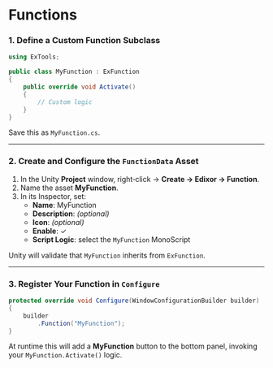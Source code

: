 # Functions

### 1. Define a Custom Function Subclass

```csharp
using ExTools;

public class MyFunction : ExFunction
{
    public override void Activate()
    {
        // Custom logic
    }
}
```

Save this as `MyFunction.cs`.

***

### 2. Create and Configure the `FunctionData` Asset

1. In the Unity **Project** window, right‑click → **Create → Edixor → Function**.
2. Name the asset **MyFunction**.
3. In its Inspector, set:
   * **Name**: MyFunction
   * **Description**: _(optional)_
   * **Icon**: _(optional)_
   * **Enable**: ✓
   * **Script Logic**: select the `MyFunction` MonoScript

Unity will validate that `MyFunction` inherits from `ExFunction`.

***

### 3. Register Your Function in `Configure`

```csharp
protected override void Configure(WindowConfigurationBuilder builder)
{
    builder
        .Function("MyFunction");
}
```

At runtime this will add a **MyFunction** button to the bottom panel, invoking your `MyFunction.Activate()` logic.
